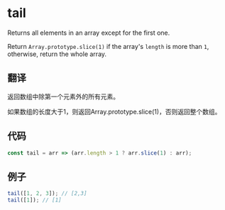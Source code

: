 # tail

Returns all elements in an array except for the first one.

Return `Array.prototype.slice(1)` if the array's `length` is more than `1`, otherwise, return the whole array.

## 翻译

返回数组中除第一个元素外的所有元素。

如果数组的长度大于1，则返回Array.prototype.slice(1)，否则返回整个数组。

## 代码

```js
const tail = arr => (arr.length > 1 ? arr.slice(1) : arr);
```

## 例子

```js
tail([1, 2, 3]); // [2,3]
tail([1]); // [1]
```
